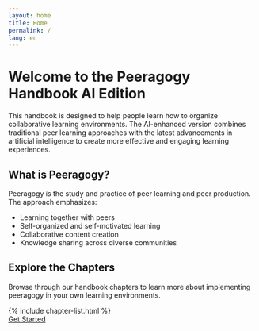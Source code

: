 ```yaml
---
layout: home
title: Home
permalink: /
lang: en
---
```


# Welcome to the Peeragogy Handbook AI Edition

This handbook is designed to help people learn how to organize collaborative learning environments. The AI-enhanced version combines traditional peer learning approaches with the latest advancements in artificial intelligence to create more effective and engaging learning experiences.

## What is Peeragogy?

Peeragogy is the study and practice of peer learning and peer production. The approach emphasizes:

* Learning together with peers
* Self-organized and self-motivated learning
* Collaborative content creation
* Knowledge sharing across diverse communities

## Explore the Chapters

Browse through our handbook chapters to learn more about implementing peeragogy in your own learning environments.

<div class="chapter-list">
  {% include chapter-list.html %}
</div>

<div class="cta-container">
  <a href="{{ site.baseurl }}/chapters/en/index/" class="cta-button">Get Started</a>
</div>
